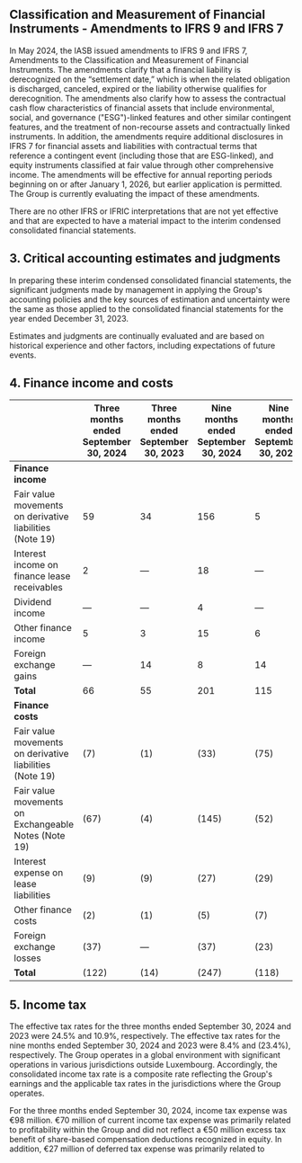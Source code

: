 ## Classification and Measurement of Financial Instruments - Amendments to IFRS 9 and IFRS 7

In May 2024, the IASB issued amendments to IFRS 9 and IFRS 7, Amendments to the Classification and Measurement of Financial Instruments. The amendments clarify that a financial liability is derecognized on the “settlement date,” which is when the related obligation is discharged, canceled, expired or the liability otherwise qualifies for derecognition. The amendments also clarify how to assess the contractual cash flow characteristics of financial assets that include environmental, social, and governance ("ESG")-linked features and other similar contingent features, and the treatment of non-recourse assets and contractually linked instruments. In addition, the amendments require additional disclosures in IFRS 7 for financial assets and liabilities with contractual terms that reference a contingent event (including those that are ESG-linked), and equity instruments classified at fair value through other comprehensive income. The amendments will be effective for annual reporting periods beginning on or after January 1, 2026, but earlier application is permitted. The Group is currently evaluating the impact of these amendments.

There are no other IFRS or IFRIC interpretations that are not yet effective and that are expected to have a material impact to the interim condensed consolidated financial statements.

## 3. Critical accounting estimates and judgments

In preparing these interim condensed consolidated financial statements, the significant judgments made by management in applying the Group's accounting policies and the key sources of estimation and uncertainty were the same as those applied to the consolidated financial statements for the year ended December 31, 2023.

Estimates and judgments are continually evaluated and are based on historical experience and other factors, including expectations of future events.

## 4. Finance income and costs

|                      | Three months ended September 30, 2024 | Three months ended September 30, 2023 | Nine months ended September 30, 2024 | Nine months ended September 30, 2023 |
|----------------------|--------------------------------------|--------------------------------------|-------------------------------------|-------------------------------------|
| **Finance income**     |                                      |                                      |                                     |                                     |
| Fair value movements on derivative liabilities (Note 19) | 59                                   | 34                                   | 156                                 | 5                                   |
| Interest income on finance lease receivables            | 2                                    | —                                    | 18                                  | —                                   |
| Dividend income                                        | —                                    | —                                    | 4                                   | —                                   |
| Other finance income                                    | 5                                    | 3                                     | 15                                  | 6                                   |
| Foreign exchange gains                                  | —                                    | 14                                   | 8                                   | 14                                  |
| **Total**                                             | 66                                   | 55                                   | 201                                 | 115                                 |
| **Finance costs**                                       |                                      |                                      |                                     |                                     |
| Fair value movements on derivative liabilities (Note 19) | (7)                                  | (1)                                  | (33)                                 | (75)                                |
| Fair value movements on Exchangeable Notes (Note 19)   | (67)                                  | (4)                                  | (145)                                | (52)                                |
| Interest expense on lease liabilities                  | (9)                                  | (9)                                  | (27)                                 | (29)                                |
| Other finance costs                                     | (2)                                  | (1)                                  | (5)                                  | (7)                                 |
| Foreign exchange losses                                 | (37)                                  | —                                    | (37)                                 | (23)                                |
| **Total**                                             | (122)                                 | (14)                                 | (247)                                | (118)                               |

## 5. Income tax

The effective tax rates for the three months ended September 30, 2024 and 2023 were 24.5% and 10.9%, respectively. The effective tax rates for the nine months ended September 30, 2024 and 2023 were 8.4% and \(23.4%\), respectively. The Group operates in a global environment with significant operations in various jurisdictions outside Luxembourg. Accordingly, the consolidated income tax rate is a composite rate reflecting the Group's earnings and the applicable tax rates in the jurisdictions where the Group operates.

For the three months ended September 30, 2024, income tax expense was €98 million. €70 million of current income tax expense was primarily related to profitability within the Group and did not reflect a €50 million excess tax benefit of share-based compensation deductions recognized in equity. In addition, €27 million of deferred tax expense was primarily related to

